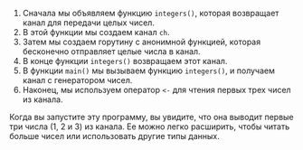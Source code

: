 1. Сначала мы объявляем функцию `integers()`, которая возвращает канал для передачи целых чисел.
2. В этой функции мы создаем канал `ch`.
3. Затем мы создаем горутину с анонимной функцией, которая бесконечно отправляет целые числа в канал.
4. В конце функции `integers()` возвращаем этот канал.
5. В функции `main()` мы вызываем функцию `integers()`, и получаем канал с генератором чисел.
6. Наконец, мы используем оператор `<-` для чтения первых трех чисел из канала.

Когда вы запустите эту программу, вы увидите, что она выводит первые три числа (1, 2 и 3) из канала. Ее можно легко расширить, чтобы читать больше чисел или использовать другие типы данных.